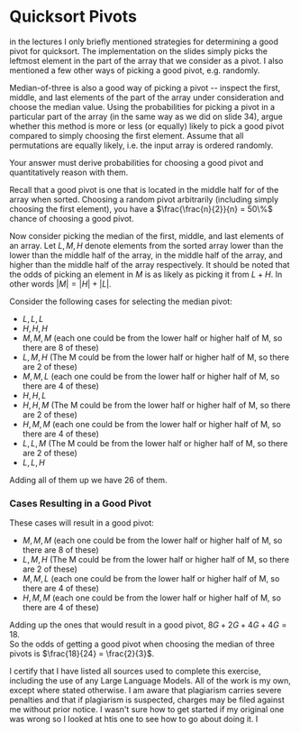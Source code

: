 # Quicksort Pivots

in the lectures I only briefly mentioned strategies for determining a good pivot
for quicksort. The implementation on the slides simply picks the leftmost
element in the part of the array that we consider as a pivot. I also mentioned a
few other ways of picking a good pivot, e.g. randomly.

Median-of-three is also a good way of picking a pivot -- inspect the first,
middle, and last elements of the part of the array under consideration and
choose the median value. Using the probabilities for picking a pivot in a
particular part of the array (in the same way as we did on slide 34), argue
whether this method is more or less (or equally) likely to pick a good pivot
compared to simply choosing the first element. Assume that all permutations are
equally likely, i.e. the input array is ordered randomly.

Your answer must derive probabilities for choosing a good pivot and
quantitatively reason with them.

Recall that a good pivot is one that is located in the middle half for of the array when sorted.
Choosing a random pivot arbitrarily (including simply choosing the first element), you have a $\frac{\frac{n}{2}}{n} = 50\%$ chance of choosing a good pivot.

Now consider picking the median of the first, middle, and last elements of an array. Let $L,M,H$ denote elements from the sorted array lower than the lower than the middle half of the array, in the middle half of the array, and higher than the middle half of the array respectively.
It should be noted that the odds of picking an element in $M$ is as likely as picking it from $L + H$. In other words $|M| = |H| + |L|$.

Consider the following cases for selecting the median pivot:

- $L, L, L$
- $H, H, H$
- $M, M, M$ (each one could be from the lower half or higher half of M, so there are 8 of these)
- $L, M, H$ (The M could be from the lower half or higher half of M, so there are 2 of these)
- $M, M, L$ (each one could be from the lower half or higher half of M, so there are 4 of these)
- $H, H, L$
- $H, H, M$ (The M could be from the lower half or higher half of M, so there are 2 of these)
- $H, M, M$ (each one could be from the lower half or higher half of M, so there are 4 of these)
- $L, L, M$ (The M could be from the lower half or higher half of M, so there are 2 of these)
- $L, L, H$

Adding all of them up we have $26$ of them. 

### Cases Resulting in a Good Pivot

These cases will result in a good pivot:

- $M, M, M$ (each one could be from the lower half or higher half of M, so there are 8 of these)
- $L, M, H$ (The M could be from the lower half or higher half of M, so there are 2 of these)
- $M, M, L$ (each one could be from the lower half or higher half of M, so there are 4 of these)
- $H, M, M$ (each one could be from the lower half or higher half of M, so there are 4 of these)

Adding up the ones that would result in a good pivot, $8G + 2G + 4G + 4G = 18$.  
So the odds of getting a good pivot when choosing the median of three pivots is $\frac{18}{24} = \frac{2}{3}$.

I certify that I have listed all sources used to complete this exercise, including the use of any Large Language Models. All of the work is my own, except where stated otherwise. I am aware that plagiarism carries severe penalties and that if plagiarism is suspected, charges may be filed against me without prior notice.
I wasn't sure how to get started if my original one was wrong so I looked at htis one to see how to go about doing it. I 
